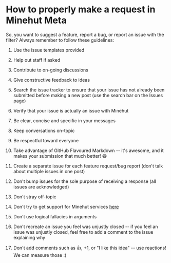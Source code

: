 # How to properly make a request in Minehut Meta

So, you want to suggest a feature, report a bug, or report an issue with the filter? Always remember to follow these guidelines: 

1. Use the issue templates provided
2. Help out staff if asked
3. Contribute to on-going discussions
4. Give constructive feedback to ideas
5. Search the issue tracker to ensure that your issue has not already been submitted before making a new post (use the search bar on the Issues page)
6. Verify that your issue is actually an issue with Minehut
7. Be clear, concise and specific in your messages
8. Keep conversations on-topic
9. Be respectful toward everyone
10. Take advantage of GitHub Flavoured Markdown -- it's awesome, and it makes your submission that much better! 😄
11. Create a separate issue for each feature request/bug report (don't talk about multiple issues in one post)


1. Don't bump issues for the sole purpose of receiving a response (all issues are acknowledged)
2. Don't stray off-topic
3. Don't try to get support for Minehut services [here](https://discord.gg/minehut)
4. Don't use logical fallacies in arguments
5. Don't recreate an issue you feel was unjustly closed -- if you feel an issue was unjustly closed, feel free to add a comment to the issue explaining why
6. Don't add comments such as 👍, +1, or "I like this idea" -- use reactions! We can measure those :)
